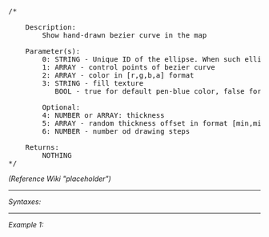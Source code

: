 <pre>/*

	Description:
		Show hand-drawn bezier curve in the map

	Parameter(s):
		0: STRING - Unique ID of the ellipse. When such ellipse already exists, it will override it.
		1: ARRAY - control points of bezier curve
		2: ARRAY - color in [r,g,b,a] format
		3: STRING - fill texture
		   BOOL - true for default pen-blue color, false for the same, but faded

		Optional:
		4: NUMBER or ARRAY: thickness
		5: ARRAY - random thickness offset in format [min,mid,max]
		6: NUMBER - number od drawing steps

	Returns:
		NOTHING
*/</pre>

*(Reference Wiki "placeholder")*


---
*Syntaxes:*

<!-- [] call `BIN_fnc_handDrawBezier` -->

---
*Example 1:*

<!-- 
```sqf
[] call BIN_fnc_handDrawBezier;
``` -->